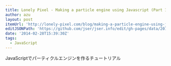 ```yaml
---
title: Lonely Pixel - Making a particle engine using Javascript (Part 1)
author: azu
layout: post
itemUrl: 'http://lonely-pixel.com/blog/making-a-particle-engine-using-javascript-part-1'
editJSONPath: 'https://github.com/jser/jser.info/edit/gh-pages/data/2014/02/index.json'
date: '2014-02-28T15:39:30Z'
tags:
  - JavaScript
---
```

JavaScriptでパーティクルエンジンを作るチュートリアル
